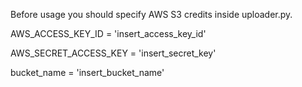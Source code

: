 Before usage you should specify AWS S3 credits inside uploader.py.

AWS_ACCESS_KEY_ID = 'insert_access_key_id'

AWS_SECRET_ACCESS_KEY = 'insert_secret_key'

bucket_name = 'insert_bucket_name'
